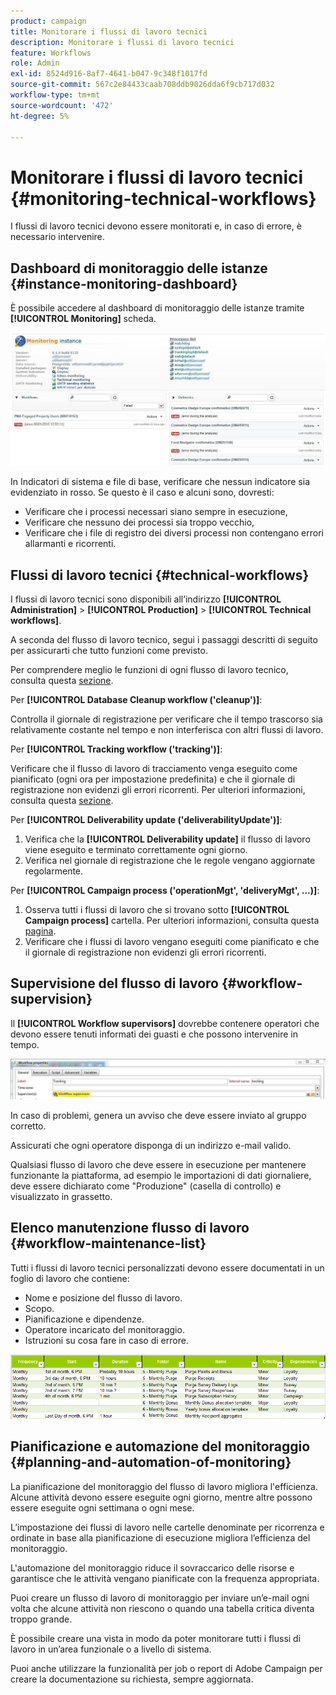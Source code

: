 ```yaml
---
product: campaign
title: Monitorare i flussi di lavoro tecnici
description: Monitorare i flussi di lavoro tecnici
feature: Workflows
role: Admin
exl-id: 8524d916-8af7-4641-b047-9c348f1017fd
source-git-commit: 567c2e84433caab708ddb9026dda6f9cb717d032
workflow-type: tm+mt
source-wordcount: '472'
ht-degree: 5%

---
```


# Monitorare i flussi di lavoro tecnici {#monitoring-technical-workflows}

I flussi di lavoro tecnici devono essere monitorati e, in caso di errore, è necessario intervenire.

## Dashboard di monitoraggio delle istanze {#instance-monitoring-dashboard}

È possibile accedere al dashboard di monitoraggio delle istanze tramite **[!UICONTROL Monitoring]** scheda.

![](assets/monitoring_technical_workflows1.png)

In Indicatori di sistema e file di base, verificare che nessun indicatore sia evidenziato in rosso. Se questo è il caso e alcuni sono, dovresti:

* Verificare che i processi necessari siano sempre in esecuzione,
* Verificare che nessuno dei processi sia troppo vecchio,
* Verificare che i file di registro dei diversi processi non contengano errori allarmanti e ricorrenti.

## Flussi di lavoro tecnici {#technical-workflows}

I flussi di lavoro tecnici sono disponibili all’indirizzo **[!UICONTROL Administration]** > **[!UICONTROL Production]** > **[!UICONTROL Technical workflows]**.

A seconda del flusso di lavoro tecnico, segui i passaggi descritti di seguito per assicurarti che tutto funzioni come previsto.

Per comprendere meglio le funzioni di ogni flusso di lavoro tecnico, consulta questa [sezione](technical-workflows.md).

Per **[!UICONTROL Database Cleanup workflow ('cleanup')]**:

Controlla il giornale di registrazione per verificare che il tempo trascorso sia relativamente costante nel tempo e non interferisca con altri flussi di lavoro.

Per **[!UICONTROL Tracking workflow ('tracking')]**:

Verificare che il flusso di lavoro di tracciamento venga eseguito come pianificato (ogni ora per impostazione predefinita) e che il giornale di registrazione non evidenzi gli errori ricorrenti. Per ulteriori informazioni, consulta questa [sezione](delivery.md).

Per **[!UICONTROL Deliverability update ('deliverabilityUpdate')]**:

1. Verifica che la **[!UICONTROL Deliverability update]** il flusso di lavoro viene eseguito e terminato correttamente ogni giorno.
1. Verifica nel giornale di registrazione che le regole vengano aggiornate regolarmente.

Per **[!UICONTROL Campaign process ('operationMgt', 'deliveryMgt', ...)]**:

1. Osserva tutti i flussi di lavoro che si trovano sotto **[!UICONTROL Campaign process]** cartella. Per ulteriori informazioni, consulta questa [pagina](technical-workflows.md).
1. Verificare che i flussi di lavoro vengano eseguiti come pianificato e che il giornale di registrazione non evidenzi gli errori ricorrenti.

## Supervisione del flusso di lavoro {#workflow-supervision}

Il **[!UICONTROL Workflow supervisors]** dovrebbe contenere operatori che devono essere tenuti informati dei guasti e che possono intervenire in tempo.

![](assets/monitoring_technical_workflows3.png)

In caso di problemi, genera un avviso che deve essere inviato al gruppo corretto.

Assicurati che ogni operatore disponga di un indirizzo e-mail valido.

Qualsiasi flusso di lavoro che deve essere in esecuzione per mantenere funzionante la piattaforma, ad esempio le importazioni di dati giornaliere, deve essere dichiarato come &quot;Produzione&quot; (casella di controllo) e visualizzato in grassetto.

## Elenco manutenzione flusso di lavoro {#workflow-maintenance-list}

Tutti i flussi di lavoro tecnici personalizzati devono essere documentati in un foglio di lavoro che contiene:

* Nome e posizione del flusso di lavoro.
* Scopo.
* Pianificazione e dipendenze.
* Operatore incaricato del monitoraggio.
* Istruzioni su cosa fare in caso di errore.

![](assets/monitoring_technical_workflows4.png)

## Pianificazione e automazione del monitoraggio {#planning-and-automation-of-monitoring}

La pianificazione del monitoraggio del flusso di lavoro migliora l&#39;efficienza. Alcune attività devono essere eseguite ogni giorno, mentre altre possono essere eseguite ogni settimana o ogni mese.

L’impostazione dei flussi di lavoro nelle cartelle denominate per ricorrenza e ordinate in base alla pianificazione di esecuzione migliora l’efficienza del monitoraggio.

L&#39;automazione del monitoraggio riduce il sovraccarico delle risorse e garantisce che le attività vengano pianificate con la frequenza appropriata.

Puoi creare un flusso di lavoro di monitoraggio per inviare un’e-mail ogni volta che alcune attività non riescono o quando una tabella critica diventa troppo grande.

È possibile creare una vista in modo da poter monitorare tutti i flussi di lavoro in un’area funzionale o a livello di sistema.

Puoi anche utilizzare la funzionalità per job o report di Adobe Campaign per creare la documentazione su richiesta, sempre aggiornata.
